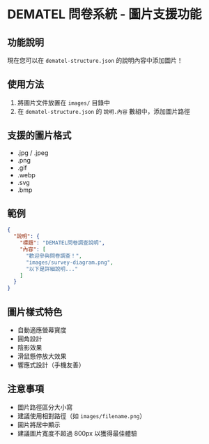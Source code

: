 # DEMATEL 問卷系統 - 圖片支援功能

## 功能說明

現在您可以在 `dematel-structure.json` 的說明內容中添加圖片！

## 使用方法

1. 將圖片文件放置在 `images/` 目錄中
2. 在 `dematel-structure.json` 的 `說明.內容` 數組中，添加圖片路徑

## 支援的圖片格式

- .jpg / .jpeg
- .png
- .gif
- .webp
- .svg
- .bmp

## 範例

```json
{
  "說明": {
    "標題": "DEMATEL問卷調查說明",
    "內容": [
      "歡迎參與問卷調查！",
      "images/survey-diagram.png",
      "以下是詳細說明..."
    ]
  }
}
```

## 圖片樣式特色

- 自動適應螢幕寶度
- 圓角設計
- 陰影效果
- 滑鼠懸停放大效果
- 響應式設計（手機友善）

## 注意事項

- 圖片路徑區分大小寫
- 建議使用相對路徑（如 `images/filename.png`）
- 圖片將居中顯示
- 建議圖片寬度不超過 800px 以獲得最佳體驗
